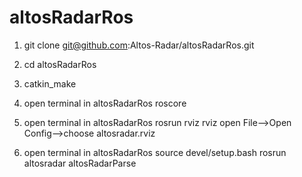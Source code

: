 # altosRadarRos
1. git clone git@github.com:Altos-Radar/altosRadarRos.git
2. cd altosRadarRos
3. catkin_make
4. open terminal in altosRadarRos
   roscore
5. open terminal in altosRadarRos
rosrun rviz rviz
open File-->Open Config-->choose altosradar.rviz

6. open terminal in altosRadarRos
     source devel/setup.bash
       rosrun  altosradar altosRadarParse  
   
